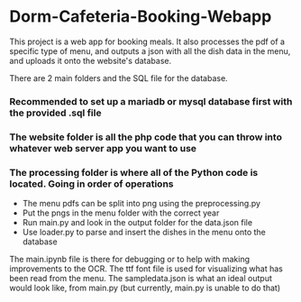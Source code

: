 # Dorm-Cafeteria-Booking-Webapp

This project is a web app for booking meals. It also processes the pdf of a specific type of menu, and outputs a json with all the dish data in the menu, and uploads it onto the website's database.

There are 2 main folders and the SQL file for the database.

### Recommended to set up a mariadb or mysql database first with the provided .sql file

### The website folder is all the php code that you can throw into whatever web server app you want to use

### The processing folder is where all of the Python code is located. Going in order of operations

- The menu pdfs can be split into png using the preprocessing.py
- Put the pngs in the menu folder with the correct year
- Run main.py and look in the output folder for the data.json file
- Use loader.py to parse and insert the dishes in the menu onto the database

The main.ipynb file is there for debugging or to help with making improvements to the OCR. 
The ttf font file is used for visualizing what has been read from the menu.
The sampledata.json is what an ideal output would look like, from main.py (but currently, main.py is unable to do that)
